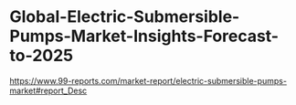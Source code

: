 # Global-Electric-Submersible-Pumps-Market-Insights-Forecast-to-2025
https://www.99-reports.com/market-report/electric-submersible-pumps-market#report_Desc
